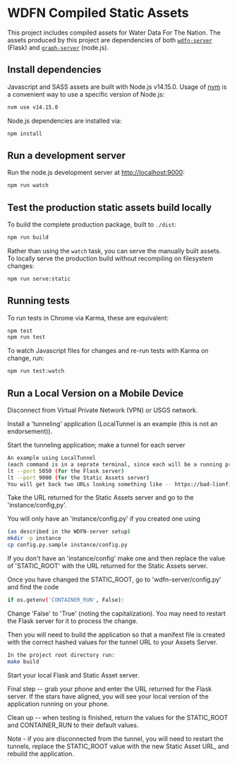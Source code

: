 # WDFN Compiled Static Assets

This project includes compiled assets for Water Data For The Nation. The assets
produced by this project are dependencies of both [`wdfn-server`](../wdfn-server) (Flask) and
[`graph-server`](../graph-server) (node.js).

## Install dependencies

Javascript and SASS assets are built with Node.js v14.15.0. Usage of
[nvm](https://github.com/creationix/nvm) is a convenient way to use a specific
version of Node.js:

```bash
nvm use v14.15.0
```

Node.js dependencies are installed via:

```bash
npm install
```

## Run a development server

Run the node.js development server at
[http://localhost:9000](http://localhost:9000):

```bash
npm run watch
```

## Test the production static assets build locally

To build the complete production package, built to `./dist`:

```bash
npm run build
```

Rather than using the `watch` task, you can serve the manually built assets.
To locally serve the production build without recompiling on filesystem
changes:

```bash
npm run serve:static
```

## Running tests

To run tests in Chrome via Karma, these are equivalent:

```bash
npm test
npm run test
```

To watch Javascript files for changes and re-run tests with Karma on change,
run:

```bash
npm run test:watch
```

## Run a Local Version on a Mobile Device
Disconnect from Virtual Private Network (VPN) or USGS network.

Install a 'tunneling' application (LocalTunnel is an example (this is not an endorsement)).

Start the tunneling application; make a tunnel for each server

```bash 
An example using LocalTunnel 
(each command is in a seprate terminal, since each will be a running process)
lt --port 5050 (for the Flask server)
lt --port 9000 (for the Static Assets server)
You will get back two URLs looking something like -- https://bad-lionfish-7.loca.lt
```
Take the URL returned for the Static Assets server and go to the 'instance/config,py'.

You will only have an 'instance/config.py' if you created one using
```bash 
(as described in the WDFN-server setup)
mkdir -p instance
cp config.py.sample instance/config.py
```
If you don't have an 'instance/config' make one and then replace the value of 'STATIC_ROOT' with
the URL returned for the Static Assets server. 

Once you have changed the STATIC_ROOT, go to 'wdfn-server/config.py' and find the code
```bash
if os.getenv('CONTAINER_RUN', False):
```
Change 'False'  to 'True' (noting the capitalization). You may need to restart the Flask server for it 
to process the change.

Then you will need to build the application so that a manifest file is created with the correct hashed 
values for the tunnel URL to your Assets Server. 
```bash
In the project root directory run:
make build
```

Start your local Flask and Static Asset server.

Final step -- grab your phone and enter the URL returned for the Flask server. If the stars have aligned, you
will see your local version of the application running on your phone.

Clean up -- when testing is finished, return the values for the STATIC_ROOT and CONTAINER_RUN to their default values.

Note - if you are disconnected from the tunnel, you will need to restart the tunnels, replace the 
STATIC_ROOT value with the new Static Asset URL, and rebuild the application.
